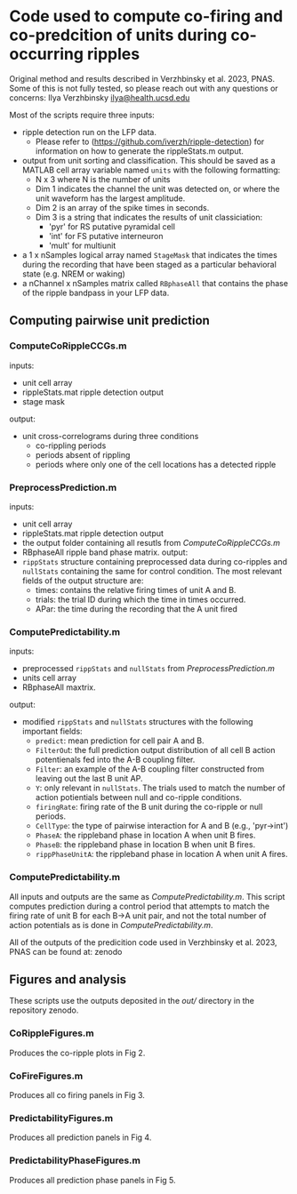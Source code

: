 
# Code used to compute co-firing and co-predcition of units during co-occurring ripples #
Original method and results described in Verzhbinsky et al. 2023, PNAS.
Some of this is not fully tested, so please reach out with any questions or concerns:
Ilya Verzhbinsky ilya@health.ucsd.edu 

Most of the scripts require three inputs:
- ripple detection run on the LFP data. 
    - Please refer to (https://github.com/iverzh/ripple-detection) for information on how to generate the rippleStats.m output.
- output from unit sorting and classification. This should be saved as a MATLAB cell array variable named ``units`` with the following formatting:
    - N x 3 where N is the number of units 
    - Dim 1 indicates the channel the unit was detected on, or where the unit waveform has the largest amplitude.
    - Dim 2 is an array of the spike times in seconds. 
    - Dim 3 is a string that indicates the results of unit classiciation: 
        - 'pyr' for RS putative pyramidal cell
        - 'int' for FS putative interneuron 
        - 'mult' for multiunit 
- a 1 x nSamples logical array named ``StageMask`` that indicates the times during the recording that have been staged as a particular behavioral state (e.g. NREM or waking)
- a nChannel x nSamples matrix called ``RBphaseAll`` that  contains the phase of the ripple bandpass in your LFP data. 


## Computing pairwise unit prediction ##
### ComputeCoRippleCCGs.m
inputs:
- unit cell array
- rippleStats.mat ripple detection output
 - stage mask

output:
 - unit cross-correlograms during three conditions
    - co-rippling periods 
    - periods absent of rippling
    - periods where only one of the cell locations has a detected ripple

### PreprocessPrediction.m
inputs:
- unit cell array
- rippleStats.mat ripple detection output
- the output folder containing all resutls from *ComputeCoRippleCCGs.m*
- RBphaseAll ripple band phase matrix. 
output:
- ``rippStats`` structure containing preprocessed data during co-ripples and ``nullStats`` containing the same for control condition. The most relevant fields of the output structure are:
    - times: contains the relative firing times of unit A and B.
    - trials: the trial ID during which the time in times occurred.
    - APar: the time during the recording that the A unit fired

### ComputePredictability.m
inputs:
- preprocessed ``rippStats`` and ``nullStats`` from *PreprocessPrediction.m*
- units cell array
- RBphaseAll maxtrix. 

output:
- modified ``rippStats`` and ``nullStats`` structures with the following important fields:
    - ``predict``: mean prediction for cell pair A and B.
    - ``FilterOu``t: the full prediction output distribution of all cell B action potentienals fed into the A-B coupling filter.
    - ``Filter``: an example of the A-B coupling filter constructed from leaving out the last B unit AP.
    - ``Y``: only relevant in ``nullStats``. The trials used to match the number of action potientials between null and co-ripple conditions.
    - ``firingRate``: firing rate of the B unit during the co-ripple or null periods. 
    - ``CellType``: the type of pairwise interaction for A and B (e.g., 'pyr->int')
    - ``PhaseA``: the rippleband phase in location A when unit B fires.
    - ``PhaseB``: the rippleband phase in location B when unit B fires.
    - ``rippPhaseUnitA``: the rippleband phase in location A when unit A fires.

### ComputePredictability.m
All inputs and outputs are the same as *ComputePredictability.m*.
This script computes prediction during a control period that attempts to match the firing rate of unit B for each B->A unit pair, and not the total number of action potentials as is done in *ComputePredictability.m*.

All of the outputs of the predicition code used in Verzhbinsky et al. 2023, PNAS can be found at:
zenodo

## Figures and analysis ##
These scripts use the outputs deposited in the *out/* directory in the repository zenodo.

### CoRippleFigures.m
Produces the co-ripple plots in Fig 2.

### CoFireFigures.m
Produces all co firing panels in Fig 3.

### PredictabilityFigures.m
Produces all prediction panels in Fig 4.

### PredictabilityPhaseFigures.m
Produces all prediction phase panels in Fig 5.



